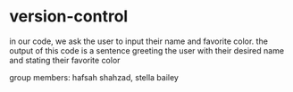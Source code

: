 # version-control
in our code, we ask the user to input their name and favorite color. the output of this code is a sentence greeting the user with their desired name and stating their favorite color

group members: hafsah shahzad, stella bailey
